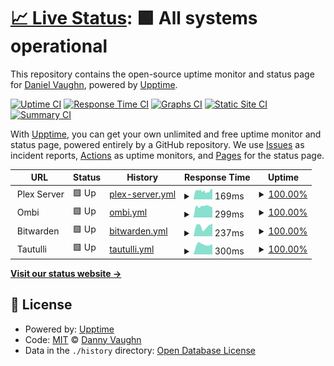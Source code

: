 # [📈 Live Status](https://demo.upptime.js.org): <!--live status--> **🟩 All systems operational**

This repository contains the open-source uptime monitor and status page for [Daniel Vaughn](https://demo.upptime.js.org), powered by [Upptime](https://github.com/upptime/upptime).

[![Uptime CI](https://github.com/djvaughn/VedaServer/workflows/Uptime%20CI/badge.svg)](https://github.com/djvaughn/VedaServer/actions?query=workflow%3A%22Uptime+CI%22)
[![Response Time CI](https://github.com/djvaughn/VedaServer/workflows/Response%20Time%20CI/badge.svg)](https://github.com/djvaughn/VedaServer/actions?query=workflow%3A%22Response+Time+CI%22)
[![Graphs CI](https://github.com/djvaughn/VedaServer/workflows/Graphs%20CI/badge.svg)](https://github.com/djvaughn/VedaServer/actions?query=workflow%3A%22Graphs+CI%22)
[![Static Site CI](https://github.com/djvaughn/VedaServer/workflows/Static%20Site%20CI/badge.svg)](https://github.com/djvaughn/VedaServer/actions?query=workflow%3A%22Static+Site+CI%22)
[![Summary CI](https://github.com/djvaughn/VedaServer/workflows/Summary%20CI/badge.svg)](https://github.com/djvaughn/VedaServer/actions?query=workflow%3A%22Summary+CI%22)

With [Upptime](https://upptime.js.org), you can get your own unlimited and free uptime monitor and status page, powered entirely by a GitHub repository. We use [Issues](https://github.com/djvaughn/VedaServer/issues) as incident reports, [Actions](https://github.com/djvaughn/VedaServer/actions) as uptime monitors, and [Pages](https://demo.upptime.js.org) for the status page.

<!--start: status pages-->
<!-- This summary is generated by Upptime (https://github.com/upptime/upptime) -->
<!-- Do not edit this manually, your changes will be overwritten -->
<!-- prettier-ignore -->
| URL | Status | History | Response Time | Uptime |
| --- | ------ | ------- | ------------- | ------ |
| <img alt="" src="https://app.plex.tv/desktop/favicon.ico" height="13"> Plex Server | 🟩 Up | [plex-server.yml](https://github.com/djvaughn/VedaServer/commits/HEAD/history/plex-server.yml) | <details><summary><img alt="Response time graph" src="./graphs/plex-server/response-time-week.png" height="20"> 169ms</summary><br><a href="https://djvaughn.github.io/VedaServer/history/plex-server"><img alt="Response time 169" src="https://img.shields.io/endpoint?url=https%3A%2F%2Fraw.githubusercontent.com%2Fdjvaughn%2FVedaServer%2FHEAD%2Fapi%2Fplex-server%2Fresponse-time.json"></a><br><a href="https://djvaughn.github.io/VedaServer/history/plex-server"><img alt="24-hour response time 169" src="https://img.shields.io/endpoint?url=https%3A%2F%2Fraw.githubusercontent.com%2Fdjvaughn%2FVedaServer%2FHEAD%2Fapi%2Fplex-server%2Fresponse-time-day.json"></a><br><a href="https://djvaughn.github.io/VedaServer/history/plex-server"><img alt="7-day response time 169" src="https://img.shields.io/endpoint?url=https%3A%2F%2Fraw.githubusercontent.com%2Fdjvaughn%2FVedaServer%2FHEAD%2Fapi%2Fplex-server%2Fresponse-time-week.json"></a><br><a href="https://djvaughn.github.io/VedaServer/history/plex-server"><img alt="30-day response time 169" src="https://img.shields.io/endpoint?url=https%3A%2F%2Fraw.githubusercontent.com%2Fdjvaughn%2FVedaServer%2FHEAD%2Fapi%2Fplex-server%2Fresponse-time-month.json"></a><br><a href="https://djvaughn.github.io/VedaServer/history/plex-server"><img alt="1-year response time 169" src="https://img.shields.io/endpoint?url=https%3A%2F%2Fraw.githubusercontent.com%2Fdjvaughn%2FVedaServer%2FHEAD%2Fapi%2Fplex-server%2Fresponse-time-year.json"></a></details> | <details><summary><a href="https://djvaughn.github.io/VedaServer/history/plex-server">100.00%</a></summary><a href="https://djvaughn.github.io/VedaServer/history/plex-server"><img alt="All-time uptime 100.00%" src="https://img.shields.io/endpoint?url=https%3A%2F%2Fraw.githubusercontent.com%2Fdjvaughn%2FVedaServer%2FHEAD%2Fapi%2Fplex-server%2Fuptime.json"></a><br><a href="https://djvaughn.github.io/VedaServer/history/plex-server"><img alt="24-hour uptime 100.00%" src="https://img.shields.io/endpoint?url=https%3A%2F%2Fraw.githubusercontent.com%2Fdjvaughn%2FVedaServer%2FHEAD%2Fapi%2Fplex-server%2Fuptime-day.json"></a><br><a href="https://djvaughn.github.io/VedaServer/history/plex-server"><img alt="7-day uptime 100.00%" src="https://img.shields.io/endpoint?url=https%3A%2F%2Fraw.githubusercontent.com%2Fdjvaughn%2FVedaServer%2FHEAD%2Fapi%2Fplex-server%2Fuptime-week.json"></a><br><a href="https://djvaughn.github.io/VedaServer/history/plex-server"><img alt="30-day uptime 100.00%" src="https://img.shields.io/endpoint?url=https%3A%2F%2Fraw.githubusercontent.com%2Fdjvaughn%2FVedaServer%2FHEAD%2Fapi%2Fplex-server%2Fuptime-month.json"></a><br><a href="https://djvaughn.github.io/VedaServer/history/plex-server"><img alt="1-year uptime 100.00%" src="https://img.shields.io/endpoint?url=https%3A%2F%2Fraw.githubusercontent.com%2Fdjvaughn%2FVedaServer%2FHEAD%2Fapi%2Fplex-server%2Fuptime-year.json"></a></details>
| <img alt="" src="https://avatars.githubusercontent.com/u/76852098?s=200&v=4" height="13"> Ombi | 🟩 Up | [ombi.yml](https://github.com/djvaughn/VedaServer/commits/HEAD/history/ombi.yml) | <details><summary><img alt="Response time graph" src="./graphs/ombi/response-time-week.png" height="20"> 299ms</summary><br><a href="https://djvaughn.github.io/VedaServer/history/ombi"><img alt="Response time 299" src="https://img.shields.io/endpoint?url=https%3A%2F%2Fraw.githubusercontent.com%2Fdjvaughn%2FVedaServer%2FHEAD%2Fapi%2Fombi%2Fresponse-time.json"></a><br><a href="https://djvaughn.github.io/VedaServer/history/ombi"><img alt="24-hour response time 299" src="https://img.shields.io/endpoint?url=https%3A%2F%2Fraw.githubusercontent.com%2Fdjvaughn%2FVedaServer%2FHEAD%2Fapi%2Fombi%2Fresponse-time-day.json"></a><br><a href="https://djvaughn.github.io/VedaServer/history/ombi"><img alt="7-day response time 299" src="https://img.shields.io/endpoint?url=https%3A%2F%2Fraw.githubusercontent.com%2Fdjvaughn%2FVedaServer%2FHEAD%2Fapi%2Fombi%2Fresponse-time-week.json"></a><br><a href="https://djvaughn.github.io/VedaServer/history/ombi"><img alt="30-day response time 299" src="https://img.shields.io/endpoint?url=https%3A%2F%2Fraw.githubusercontent.com%2Fdjvaughn%2FVedaServer%2FHEAD%2Fapi%2Fombi%2Fresponse-time-month.json"></a><br><a href="https://djvaughn.github.io/VedaServer/history/ombi"><img alt="1-year response time 299" src="https://img.shields.io/endpoint?url=https%3A%2F%2Fraw.githubusercontent.com%2Fdjvaughn%2FVedaServer%2FHEAD%2Fapi%2Fombi%2Fresponse-time-year.json"></a></details> | <details><summary><a href="https://djvaughn.github.io/VedaServer/history/ombi">100.00%</a></summary><a href="https://djvaughn.github.io/VedaServer/history/ombi"><img alt="All-time uptime 100.00%" src="https://img.shields.io/endpoint?url=https%3A%2F%2Fraw.githubusercontent.com%2Fdjvaughn%2FVedaServer%2FHEAD%2Fapi%2Fombi%2Fuptime.json"></a><br><a href="https://djvaughn.github.io/VedaServer/history/ombi"><img alt="24-hour uptime 100.00%" src="https://img.shields.io/endpoint?url=https%3A%2F%2Fraw.githubusercontent.com%2Fdjvaughn%2FVedaServer%2FHEAD%2Fapi%2Fombi%2Fuptime-day.json"></a><br><a href="https://djvaughn.github.io/VedaServer/history/ombi"><img alt="7-day uptime 100.00%" src="https://img.shields.io/endpoint?url=https%3A%2F%2Fraw.githubusercontent.com%2Fdjvaughn%2FVedaServer%2FHEAD%2Fapi%2Fombi%2Fuptime-week.json"></a><br><a href="https://djvaughn.github.io/VedaServer/history/ombi"><img alt="30-day uptime 100.00%" src="https://img.shields.io/endpoint?url=https%3A%2F%2Fraw.githubusercontent.com%2Fdjvaughn%2FVedaServer%2FHEAD%2Fapi%2Fombi%2Fuptime-month.json"></a><br><a href="https://djvaughn.github.io/VedaServer/history/ombi"><img alt="1-year uptime 100.00%" src="https://img.shields.io/endpoint?url=https%3A%2F%2Fraw.githubusercontent.com%2Fdjvaughn%2FVedaServer%2FHEAD%2Fapi%2Fombi%2Fuptime-year.json"></a></details>
| <img alt="" src="https://static-00.iconduck.com/assets.00/bitwarden-v2-icon-1024x1024-smpahpm0.png" height="13"> Bitwarden | 🟩 Up | [bitwarden.yml](https://github.com/djvaughn/VedaServer/commits/HEAD/history/bitwarden.yml) | <details><summary><img alt="Response time graph" src="./graphs/bitwarden/response-time-week.png" height="20"> 237ms</summary><br><a href="https://djvaughn.github.io/VedaServer/history/bitwarden"><img alt="Response time 237" src="https://img.shields.io/endpoint?url=https%3A%2F%2Fraw.githubusercontent.com%2Fdjvaughn%2FVedaServer%2FHEAD%2Fapi%2Fbitwarden%2Fresponse-time.json"></a><br><a href="https://djvaughn.github.io/VedaServer/history/bitwarden"><img alt="24-hour response time 237" src="https://img.shields.io/endpoint?url=https%3A%2F%2Fraw.githubusercontent.com%2Fdjvaughn%2FVedaServer%2FHEAD%2Fapi%2Fbitwarden%2Fresponse-time-day.json"></a><br><a href="https://djvaughn.github.io/VedaServer/history/bitwarden"><img alt="7-day response time 237" src="https://img.shields.io/endpoint?url=https%3A%2F%2Fraw.githubusercontent.com%2Fdjvaughn%2FVedaServer%2FHEAD%2Fapi%2Fbitwarden%2Fresponse-time-week.json"></a><br><a href="https://djvaughn.github.io/VedaServer/history/bitwarden"><img alt="30-day response time 237" src="https://img.shields.io/endpoint?url=https%3A%2F%2Fraw.githubusercontent.com%2Fdjvaughn%2FVedaServer%2FHEAD%2Fapi%2Fbitwarden%2Fresponse-time-month.json"></a><br><a href="https://djvaughn.github.io/VedaServer/history/bitwarden"><img alt="1-year response time 237" src="https://img.shields.io/endpoint?url=https%3A%2F%2Fraw.githubusercontent.com%2Fdjvaughn%2FVedaServer%2FHEAD%2Fapi%2Fbitwarden%2Fresponse-time-year.json"></a></details> | <details><summary><a href="https://djvaughn.github.io/VedaServer/history/bitwarden">100.00%</a></summary><a href="https://djvaughn.github.io/VedaServer/history/bitwarden"><img alt="All-time uptime 100.00%" src="https://img.shields.io/endpoint?url=https%3A%2F%2Fraw.githubusercontent.com%2Fdjvaughn%2FVedaServer%2FHEAD%2Fapi%2Fbitwarden%2Fuptime.json"></a><br><a href="https://djvaughn.github.io/VedaServer/history/bitwarden"><img alt="24-hour uptime 100.00%" src="https://img.shields.io/endpoint?url=https%3A%2F%2Fraw.githubusercontent.com%2Fdjvaughn%2FVedaServer%2FHEAD%2Fapi%2Fbitwarden%2Fuptime-day.json"></a><br><a href="https://djvaughn.github.io/VedaServer/history/bitwarden"><img alt="7-day uptime 100.00%" src="https://img.shields.io/endpoint?url=https%3A%2F%2Fraw.githubusercontent.com%2Fdjvaughn%2FVedaServer%2FHEAD%2Fapi%2Fbitwarden%2Fuptime-week.json"></a><br><a href="https://djvaughn.github.io/VedaServer/history/bitwarden"><img alt="30-day uptime 100.00%" src="https://img.shields.io/endpoint?url=https%3A%2F%2Fraw.githubusercontent.com%2Fdjvaughn%2FVedaServer%2FHEAD%2Fapi%2Fbitwarden%2Fuptime-month.json"></a><br><a href="https://djvaughn.github.io/VedaServer/history/bitwarden"><img alt="1-year uptime 100.00%" src="https://img.shields.io/endpoint?url=https%3A%2F%2Fraw.githubusercontent.com%2Fdjvaughn%2FVedaServer%2FHEAD%2Fapi%2Fbitwarden%2Fuptime-year.json"></a></details>
| <img alt="" src="https://tautulli.com/images/logo-circle.png" height="13"> Tautulli | 🟩 Up | [tautulli.yml](https://github.com/djvaughn/VedaServer/commits/HEAD/history/tautulli.yml) | <details><summary><img alt="Response time graph" src="./graphs/tautulli/response-time-week.png" height="20"> 300ms</summary><br><a href="https://djvaughn.github.io/VedaServer/history/tautulli"><img alt="Response time 300" src="https://img.shields.io/endpoint?url=https%3A%2F%2Fraw.githubusercontent.com%2Fdjvaughn%2FVedaServer%2FHEAD%2Fapi%2Ftautulli%2Fresponse-time.json"></a><br><a href="https://djvaughn.github.io/VedaServer/history/tautulli"><img alt="24-hour response time 300" src="https://img.shields.io/endpoint?url=https%3A%2F%2Fraw.githubusercontent.com%2Fdjvaughn%2FVedaServer%2FHEAD%2Fapi%2Ftautulli%2Fresponse-time-day.json"></a><br><a href="https://djvaughn.github.io/VedaServer/history/tautulli"><img alt="7-day response time 300" src="https://img.shields.io/endpoint?url=https%3A%2F%2Fraw.githubusercontent.com%2Fdjvaughn%2FVedaServer%2FHEAD%2Fapi%2Ftautulli%2Fresponse-time-week.json"></a><br><a href="https://djvaughn.github.io/VedaServer/history/tautulli"><img alt="30-day response time 300" src="https://img.shields.io/endpoint?url=https%3A%2F%2Fraw.githubusercontent.com%2Fdjvaughn%2FVedaServer%2FHEAD%2Fapi%2Ftautulli%2Fresponse-time-month.json"></a><br><a href="https://djvaughn.github.io/VedaServer/history/tautulli"><img alt="1-year response time 300" src="https://img.shields.io/endpoint?url=https%3A%2F%2Fraw.githubusercontent.com%2Fdjvaughn%2FVedaServer%2FHEAD%2Fapi%2Ftautulli%2Fresponse-time-year.json"></a></details> | <details><summary><a href="https://djvaughn.github.io/VedaServer/history/tautulli">100.00%</a></summary><a href="https://djvaughn.github.io/VedaServer/history/tautulli"><img alt="All-time uptime 100.00%" src="https://img.shields.io/endpoint?url=https%3A%2F%2Fraw.githubusercontent.com%2Fdjvaughn%2FVedaServer%2FHEAD%2Fapi%2Ftautulli%2Fuptime.json"></a><br><a href="https://djvaughn.github.io/VedaServer/history/tautulli"><img alt="24-hour uptime 100.00%" src="https://img.shields.io/endpoint?url=https%3A%2F%2Fraw.githubusercontent.com%2Fdjvaughn%2FVedaServer%2FHEAD%2Fapi%2Ftautulli%2Fuptime-day.json"></a><br><a href="https://djvaughn.github.io/VedaServer/history/tautulli"><img alt="7-day uptime 100.00%" src="https://img.shields.io/endpoint?url=https%3A%2F%2Fraw.githubusercontent.com%2Fdjvaughn%2FVedaServer%2FHEAD%2Fapi%2Ftautulli%2Fuptime-week.json"></a><br><a href="https://djvaughn.github.io/VedaServer/history/tautulli"><img alt="30-day uptime 100.00%" src="https://img.shields.io/endpoint?url=https%3A%2F%2Fraw.githubusercontent.com%2Fdjvaughn%2FVedaServer%2FHEAD%2Fapi%2Ftautulli%2Fuptime-month.json"></a><br><a href="https://djvaughn.github.io/VedaServer/history/tautulli"><img alt="1-year uptime 100.00%" src="https://img.shields.io/endpoint?url=https%3A%2F%2Fraw.githubusercontent.com%2Fdjvaughn%2FVedaServer%2FHEAD%2Fapi%2Ftautulli%2Fuptime-year.json"></a></details>

<!--end: status pages-->

[**Visit our status website →**](https://djvaughn.github.io/VedaServer/)

## 📄 License

- Powered by: [Upptime](https://github.com/upptime/upptime)
- Code: [MIT](./LICENSE) © [Danny Vaughn](https://github.com/djvaughn)
- Data in the `./history` directory: [Open Database License](https://opendatacommons.org/licenses/odbl/1-0/)
